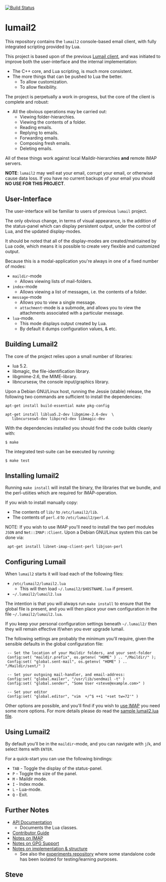 
[![Build Status](https://travis-ci.org/lumail/lumail2.png)](https://travis-ci.org/lumail/lumail2)


lumail2
=======

This repository contains the `lumail2` console-based email
client, with fully integrated scripting provided by Lua.

This project is based upon of the previous [Lumail client](https://github.com/lumail/lumail/), and was initiated to improve both the user-interface and the internal implementation:

* The C++ core, and Lua scripting, is much more consistent.
* The more things that can be pushed to Lua the better.
    * To allow customization.
    * To allow flexibility.

The project is perpetually a work in-progress, but the core of the client
is complete and robust:

* All the obvious operations may be carried out:
     * Viewing folder-hierarchies.
     * Viewing the contents of a folder.
     * Reading emails.
     * Replying to emails.
     * Forwarding emails.
     * Composing fresh emails.
     * Deleting emails.

All of these things work against local Maildir-hierarchies __and__ remote
IMAP servers.

**NOTE**: `lumail2` may well eat your email, corrupt your email, or
otherwise cause data loss.  If you have no current backups of your
email you should **NO USE FOR THIS PROJECT**.


User-Interface
--------------

The user-interface will be familiar to users of previous `lumail` project.

The only obvious change, in terms of visual appearance, is the addition of
the status-panel which can display persistent output, under the control of
Lua, and the updated display-modes.

It should be noted that all of the display-modes are created/maintained by
Lua code, which means it is possible to create very flexible and
customized output.

Because this is a modal-application you're always in one of a fixed number
of modes:

* `maildir`-mode
    * Allows viewing lists of mail-folders.
* `index`-mode
    * Allows viewing a list of messages, i.e. the contents of a folder.
* `message`-mode
    * Allows you to view a single message.
    * `attachment`-mode is a submode, and allows you to view the attachments associated with a particular message.
* `lua`-mode.
    * This mode displays output created by Lua.
    * By default it dumps configuration values, & etc.


Building Lumail2
----------------

The core of the project relies upon a small number of libraries:

* lua 5.2.
* libmagic, the file-identification library.
* libgmime-2.6, the MIME-library.
* libncursesw, the console input/graphics library.

Upon a Debian GNU/Linux host, running the Jessie (stable) release, the following two commands are sufficient to install the dependencies:

    apt-get install build-essential make pkg-config

    apt-get install liblua5.2-dev libgmime-2.6-dev  \
       libncursesw5-dev libpcre3-dev libmagic-dev


With the dependencies installed you should find the code builds cleanly with:

    $ make

The integrated test-suite can be executed by running:

    $ make test



Installing lumail2
------------------

Running `make install` will install the binary, the libraries that we bundle, and the perl-utiities which are required for IMAP-operation.

If you wish to install manually copy:

* The contents of `lib/` to `/etc/lumail2/lib`.
* The contents of `perl.d` to `/etc/lumail2/perl.d`.

NOTE: If you wish to use IMAP you'll need to install the two perl modules `JSON` and `Net::IMAP::Client`.  Upon a Debian GNU/Linux system this can be done
via:

     apt-get install libnet-imap-client-perl libjson-perl




Configuring Lumail
-------------------

When `lumail2` starts it will load each of the following files:

* `/etc/lumail2/lumail2.lua`
    * This will then load `~/.lumail2/$HOSTNAME.lua` if present.
* `~/.lumail2/lumail2.lua`

The intention is that you will always run `make install` to ensure
that the global file is present, and you will then place your own
configuration in the file `~/.lumail2/lumail2.lua`.

If you keep your personal configuration settings beneath `~/.lumail2/`
then they will remain effective if/when you ever upgrade lumail.

The following settings are probably the minimum you'll require,
given the sensible defaults in the global configuration file:


     -- Set the location of your Maildir folders, and your sent-folder
     Config:set( "maildir.prefix", os.getenv( "HOME" ) .. "/Maildir/" );
     Config:set( "global.sent-mail", os.getenv( "HOME" ) .. "/Maildir/sent/" )

     -- Set your outgoing mail-handler, and email-address:
     Config:set( "global.mailer", "/usr/lib/sendmail -t" )
     Config:set( "global.sender", "Some User <steve@example.com>" )

     -- Set your editor
     Config:set( "global.editor", "vim  +/^$ ++1 '+set tw=72'" )

Other options are possible, and you'll find if you wish to
[use IMAP](IMAP.md) you need some more options.  For more details
please do read the [sample lumail2.lua file](lumail2.lua).



Using Lumail2
-------------

By default you'll be in the `maildir`-mode, and you can navigate with `j`/`k`, and select items with `ENTER`.

For a quick-start you can use the following bindings:

* `TAB` - Toggle the display of the status-panel.
* `P` - Toggle the size of the panel.
* `M` - Maildir mode.
* `I` - Index mode.
* `L` - Lua-mode.
* `Q` - Exit.


Further Notes
-------------

* [API Documentation](API.md)
   * Documents the Lua classes.
* [Contributor Guide](CONTRIBUTING.md)
* [Notes on IMAP](IMAP.md)
* [Notes on GPG Support](GPG.md)
* [Notes on implementation & structure](HACKING.md)
   * See also the [experiments repository](https://github.com/lumail/experiments) where some standalone code has been isolated for testing/learning purposes.


Steve
--
